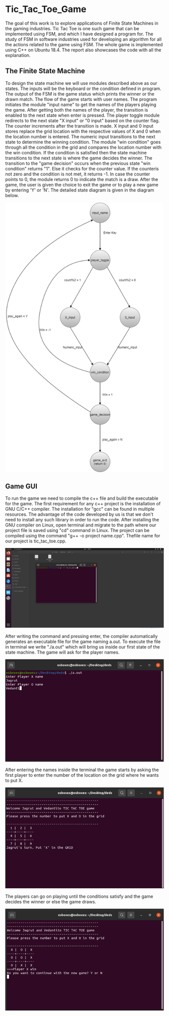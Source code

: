 # Tic_Tac_Toe_Game
The goal of this work is to explore applications of Finite State Machines in the gaming industries. Tic Tac Toe is one such game that can be implemented using FSM, and which I have designed a program for. The study of FSM in software industries used for developing an algorithm for all the actions related to the game using FSM. The whole game is implemented using C++ on Ubuntu 18.4. The report also showcases the code with all the explanation.

## The Finite State Machine 
To design the state machine we will use modules described above as our states. The inputs will be the keyboard or the condition defined in program. The output of the FSM is the game status which prints the winner or the drawn match. The flow of the game starts with user names. The program initiates the module "input name" to get the names of the players playing the game. After getting both the names of the player, the transition is enabled to the next state when enter is pressed. The player toggle module redirects to the next state "X input" or "0 input" based on the counter flag. The counter increments after the transition is made. X input and 0 input stores replace the grid location with the respective values of X and 0 when the location number is entered. The numeric input transitions to the next state to determine the winning condition. The module "win condition" goes through all the condition in the grid and compares the location number with the win condition. If the condition is satisfied then the state machine transitions to the next state is where the game decides the winner. The transition to the "game decision" occurs when the previous state "win condition" returns "1". Else it checks for the counter value. If the counteris not zero and the condition is not met, it returns -1. In case the counter points to 0, the module returns 0 to indicate the match is a draw. After the game, the user is given the choice to exit the game or to play a new game by entering 'Y' or 'N'. The detailed state diagram is given in the diagram below.

![](Images/TTT.png)

## Game GUI
To run the game we need to compile the c++ file and build the executable for the game. The first requirement for any c++ project is the installation of GNU C/C++ compiler. The installation for "gcc" can be found in multiple resources. The advantage of the code developed by us is that we don't need to install any such library in order to run the code. After installing the GNU compiler on Linux, open terminal and migrate to the path where our project file is saved using "cd" command in Linux. The project can be compiled using the command "g++ -o project name.cpp". Thefile name for our project is tic_tac_toe.cpp.

![](Images/code_compile.PNG)

After writing the command and pressing enter, the compiler automatically generates an executable file for the game naming a.out. To execute the file in terminal we write
"./a.out" which will bring us inside our first state of the state machine. The game will ask for the player names.

![](Images/player_name.PNG)

After entering the names inside the terminal the game starts by asking the first player to enter the number of the location on the grid where he wants to put X.

![](Images/gui.PNG)

The players can go on playing until the conditions satisfy and the game decides the winner or else the game draws.

![](Images/game_dec.PNG)
